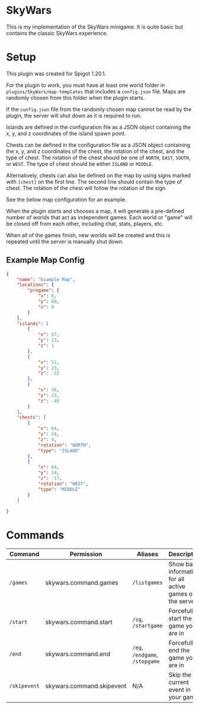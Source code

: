 # SkyWars

This is my implementation of the SkyWars minigame. It is quite basic but contains the classic SkyWars experience.

# Setup

This plugin was created for Spigot 1.20.1.

For the plugin to work, you must have at least one world folder in `plugins/SkyWars/map-templates` that includes
a `config.json` file. Maps are randomly chosen from this folder when the plugin starts.

If the `config.json` file from the randomly chosen map cannot be read by the plugin, the server will shut down as it is required
to run.

Islands are defined in the configuration file as a JSON object containing the x, y, and z coordinates of the island spawn point. 

Chests can be defined in the configuration file as a JSON object containing the x, y, and z coordinates of the chest, the rotation
of the chest, and the type of chest. The rotation of the chest should be one of `NORTH`, `EAST`, `SOUTH`, or `WEST`. The type of chest
should be either `ISLAND` or `MIDDLE`. 

Alternatively, chests can also be defined on the map by using signs marked with `[chest]` on the first line. The second line 
should contain the type of chest. The rotation of the chest will follow the rotation of the sign.

See the below map configuration for an example.

When the plugin starts and chooses a map, it will generate a pre-defined number of worlds that act as independent games. Each world or
"game" will be closed off from each other, including chat, stats, players, etc.

When all of the games finish, new worlds will be created and this is repeated until the server is manually shut down.

## Example Map Config

```json
{
    "name": "Example Map",
    "locations": {
        "pregame": {
            "x": 0,
            "y": 60,
            "z": 0
        }
    },
    "islands": [
        {
            "x": 57,
            "y": 23,
            "z": 1
        },
        {
            "x": 51,
            "y": 23,
            "z": -22
        },
        {
            "x": 36,
            "y": 23,
            "z": -40
        }
    ],
    "chests": [
        {
            "x": 64,
            "y": 24,
            "z": 4,
            "rotation": "NORTH",
            "type": "ISLAND"
        },
        {
            "x": 64,
            "y": 24,
            "z": -17,
            "rotation": "WEST",
            "type": "MIDDLE"
        }
    ]
    
}
```

# Commands
| Command      | Permission                | Aliases                        | Description                                                                                    |
|--------------|---------------------------|--------------------------------|------------------------------------------------------------------------------------------------|
| `/games`     | skywars.command.games     | `/listgames`                   | Show basic information for all active games on the server                                      |
| `/start`     | skywars.command.start     | `/sg`, `/startgame`            | Forcefully start the game you are in                                                           |
| `/end`       | skywars.command.end       | `/eg`, `/endgame`, `/stopgame` | Forcefully end the game you are in                                                             |
| `/skipevent` | skywars.command.skipevent | N/A                            | Skip the current event in your game                                                            |
